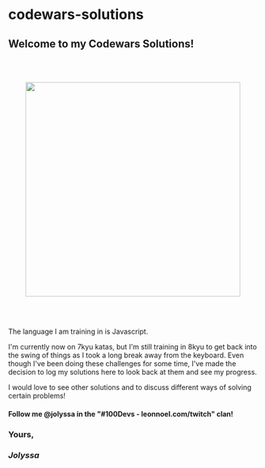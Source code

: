 # codewars-solutions

## Welcome to my Codewars Solutions!
<br>
<br>

<p align="center">
  <img width="434" alt="" src="https://github.com/user-attachments/assets/d69bf634-7143-4f9c-99d2-3c76963f05c9">
</p>

<br>
<br>

The language I am training in is Javascript.

I'm currently now on 7kyu katas, but I'm still training in 8kyu to get back into the swing of things as I took a long break away from the keyboard. Even though I've been doing these challenges for some time, I've made the decision to log my solutions here to look back at them and see my progress.

I would love to see other solutions and to discuss different ways of solving certain problems!

#### Follow me @jolyssa in the "#100Devs - leonnoel.com/twitch" clan!

### Yours,
### *Jolyssa*
